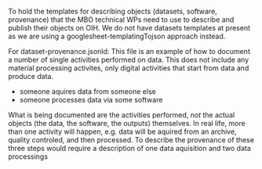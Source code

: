 To hold the templates for describing objects (datasets, software, provenance) that the MBO technical WPs need to use to describe and publish their objects on OIH.
We do not have datasets templates at present as we are using a googlesheet-templatingTojson approach instead.

For dataset-provenance.jsonld: This file is an example of how to document a number of single activities performed on data. This does not include any material processing activites, only digital activities that start from data and produce data.
* someone aquires data from someone else
* someone processes data via some software

What is being documented are the activities performed, *not* the actual objects (the data, the software, the outputs) themselves. 
In real life, more than one activity will happen, e.g. data will be aquired from an archive, quality controled, and then processed. To describe the provenance of these three steps would require a description of one data aquisition and two data processings

